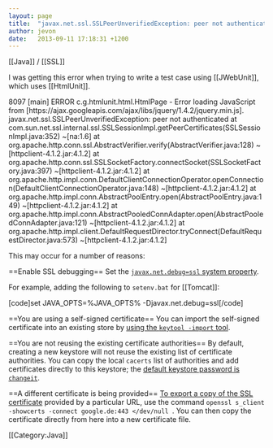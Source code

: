 ```yaml
---
layout: page
title:  "javax.net.ssl.SSLPeerUnverifiedException: peer not authenticated"
author: jevon
date:   2013-09-11 17:18:31 +1200
---
```


[[Java]] / [[SSL]]

I was getting this error when trying to write a test case using [[JWebUnit]], which uses [[HtmlUnit]].

<div class="quote">8097 [main] ERROR c.g.htmlunit.html.HtmlPage - Error loading JavaScript from [https://ajax.googleapis.com/ajax/libs/jquery/1.4.2/jquery.min.js]. 
javax.net.ssl.SSLPeerUnverifiedException: peer not authenticated
	at com.sun.net.ssl.internal.ssl.SSLSessionImpl.getPeerCertificates(SSLSessionImpl.java:352) ~[na:1.6]
	at org.apache.http.conn.ssl.AbstractVerifier.verify(AbstractVerifier.java:128) ~[httpclient-4.1.2.jar:4.1.2]
	at org.apache.http.conn.ssl.SSLSocketFactory.connectSocket(SSLSocketFactory.java:397) ~[httpclient-4.1.2.jar:4.1.2]
	at org.apache.http.impl.conn.DefaultClientConnectionOperator.openConnection(DefaultClientConnectionOperator.java:148) ~[httpclient-4.1.2.jar:4.1.2]
	at org.apache.http.impl.conn.AbstractPoolEntry.open(AbstractPoolEntry.java:149) ~[httpclient-4.1.2.jar:4.1.2]
	at org.apache.http.impl.conn.AbstractPooledConnAdapter.open(AbstractPooledConnAdapter.java:121) ~[httpclient-4.1.2.jar:4.1.2]
	at org.apache.http.impl.client.DefaultRequestDirector.tryConnect(DefaultRequestDirector.java:573) ~[httpclient-4.1.2.jar:4.1.2]</div>

This may occur for a number of reasons:

==Enable SSL debugging==
Set the <a href="http://javaskeleton.blogspot.com/2010/07/avoiding-peer-not-authenticated-with.html">`javax.net.debug=ssl` system property</a>.

For example, adding the following to `setenv.bat` for [[Tomcat]]:

[code]set JAVA_OPTS=%JAVA_OPTS% -Djavax.net.debug=ssl[/code]

==You are using a self-signed certificate==
You can import the self-signed certificate into an existing store by <a href="http://www.andrejkoelewijn.com/wp/2005/07/07/jwebunit-untrusted-certificates-https-and-proxies/">using the `keytool -import` tool</a>.

==You are not reusing the existing certificate authorities==
By default, creating a new keystore will not reuse the existing list of certificate authorities. You can copy the local `cacerts` list of authorities and add certificates directly to this keystore; the <a href="http://www.java-samples.com/showtutorial.php?tutorialid=210">default keystore password is `changeit`</a>.

==A different certificate is being provided==
<a href="http://stackoverflow.com/questions/8700042/download-ssl-certificate-in-unix">To export a copy of the SSL certificate</a> provided by a particular URL, use the command `openssl s_client -showcerts -connect google.de:443 </dev/null `. You can then copy the certificate directly from here into a new certificate file.

[[Category:Java]]
